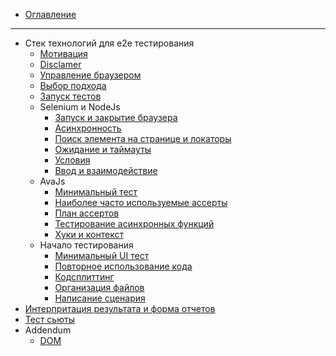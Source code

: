* [Оглавление](/)

---

* Стек технологий для e2e тестирования
  * [Мотивация](/e2e-stack/slides/motivation.md)
  * [Disclamer](/e2e-stack/slides/disclamer.md)
  * [Управление браузером](/e2e-stack/slides/1.md)
  * [Выбор подхода](/e2e-stack/slides/2.md)
  * [Запуск тестов](/e2e-stack/slides/3.md)
  * Selenium и NodeJs
    * [Запуск и закрытие браузера](/e2e-stack/slides/4.md)
    * [Асинхронность](/e2e-stack/slides/5.md)
    * [Поиск элемента на странице и локаторы](/e2e-stack/slides/6.md)
    * [Ожидание и таймауты](/e2e-stack/slides/7.md)
    * [Условия](/e2e-stack/slides/8.md)
    * [Ввод и взаимодействие](/e2e-stack/slides/9.md)
  * AvaJs
    * [Минимальный тест](/e2e-stack/slides/10.md)
    * [Наиболее часто используемые ассерты](/e2e-stack/slides/11.md)
    * [План ассертов](/e2e-stack/slides/12.md)
    * [Тестирование асинхронных функций](/e2e-stack/slides/13.md)
    * [Хуки и контекст](/e2e-stack/slides/14.md)
  * Начало тестирования
    * [Минимальный UI тест](/e2e-stack/slides/15.md)
    * [Повторное использование кода](/e2e-stack/slides/16.md)
    * [Кодсплиттинг](/e2e-stack/slides/17.md)
    * [Организация файлов](/e2e-stack/slides/18.md)
    * [Написание сценария](/e2e-stack/slides/19.md)
 * [Интерпритация результата и форма отчетов](/e2e-stack/slides/20.md)
 * [Тест сьюты](/e2e-stack/slides/21.md)
 * Addendum
    * [DOM](/e2e-stack/slides/ad-1.md)
